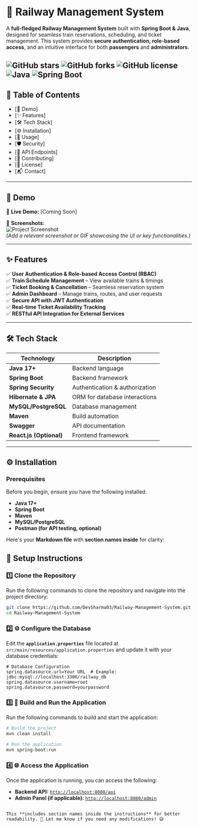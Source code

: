 # 🚆 Railway Management System

A **full-fledged Railway Management System** built with **Spring Boot & Java**, designed for seamless train reservations, scheduling, and ticket management. This system provides **secure authentication, role-based access**, and an intuitive interface for both **passengers** and **administrators**.  

![GitHub stars](https://img.shields.io/github/stars/DevSharma03/Railway-Management-System?style=social)
![GitHub forks](https://img.shields.io/github/forks/DevSharma03/Railway-Management-System?style=social)
![GitHub license](https://img.shields.io/github/license/DevSharma03/Railway-Management-System)
![Java](https://img.shields.io/badge/Java-17-blue?logo=java)
![Spring Boot](https://img.shields.io/badge/Spring%20Boot-2.7.3-green?logo=spring)
---

## 📑 Table of Contents
- [🚀 Demo]
- [✨ Features]
- [🛠 Tech Stack]
- [⚙️ Installation]
- [🎯 Usage]
- [🛡️ Security]
- [🚀 API Endpoints]
- [🤝 Contributing]
- [📜 License]
- [📬 Contact]

---

## 🚀 Demo

🔗 **Live Demo:** [Coming Soon]  

📸 **Screenshots:**  
![Project Screenshot](https://your-image-url.com)  
*(Add a relevant screenshot or GIF showcasing the UI or key functionalities.)*

---

## ✨ Features

✅ **User Authentication & Role-based Access Control (RBAC)**  
✅ **Train Schedule Management** – View available trains & timings  
✅ **Ticket Booking & Cancellation** – Seamless reservation system  
✅ **Admin Dashboard** – Manage trains, routes, and user requests  
✅ **Secure API with JWT Authentication**  
✅ **Real-time Ticket Availability Tracking**  
✅ **RESTful API Integration for External Services**  

---

## 🛠 Tech Stack

| Technology | Description |
|------------|------------|
| **Java 17+** | Backend language |
| **Spring Boot** | Backend framework |
| **Spring Security** | Authentication & authorization |
| **Hibernate & JPA** | ORM for database interactions |
| **MySQL/PostgreSQL** | Database management |
| **Maven** | Build automation |
| **Swagger** | API documentation |
| **React.js (Optional)** | Frontend framework |

---

## ⚙️ Installation

### **Prerequisites**
Before you begin, ensure you have the following installed:

- **Java 17+**
- **Spring Boot**
- **Maven**
- **MySQL/PostgreSQL**
- **Postman (for API testing, optional)**

Here's your **Markdown file** with **section names inside** for clarity:  

## 🔧 Setup Instructions

### 1️⃣ Clone the Repository  
Run the following commands to clone the repository and navigate into the project directory:  
```bash
git clone https://github.com/DevSharma03/Railway-Management-System.git
cd Railway-Management-System
```


### 2️⃣ ⚙️ Configure the Database  

Edit the **`application.properties`** file located at `src/main/resources/application.properties` and update it with your database credentials:  

```properties
# Database Configuration
spring.datasource.url=Your URL  # Example: jdbc:mysql://localhost:3306/railway_db
spring.datasource.username=root
spring.datasource.password=yourpassword
```


### 3️⃣ 🚀 Build and Run the Application  

Run the following commands to build and start the application:  

```bash
# Build the project
mvn clean install

# Run the application
mvn spring-boot:run
```


### 4️⃣ 🌐 Access the Application  

Once the application is running, you can access the following:  

- **Backend API:** [`http://localhost:8080/api`](http://localhost:8080/api)  
- **Admin Panel (if applicable):** [`http://localhost:8080/admin`](http://localhost:8080/admin)  
```

This **includes section names inside the instructions** for better readability. 🚀 Let me know if you need any modifications! 😃


